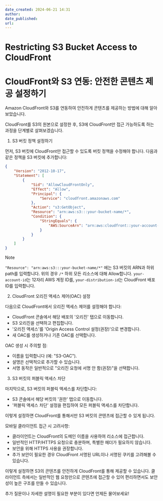 ```yaml
---
date_created: 2024-06-21 14:31
author: 
date_published: 
url:
---
```

# Restricting S3 Bucket Access to CloudFront

# CloudFront와 S3 연동: 안전한 콘텐츠 제공 설정하기

Amazon CloudFront와 S3를 연동하여 안전하게 콘텐츠를 제공하는 방법에 대해 알아보았습니다. 

CloudFront를 S3의 원본으로 설정한 후, S3에 CloudFront만 접근 가능하도록 하는 과정을 단계별로 살펴보겠습니다.

1. S3 버킷 정책 설정하기

먼저, S3 버킷에 CloudFront만 접근할 수 있도록 버킷 정책을 수정해야 합니다. 다음과 같은 정책을 S3 버킷에 추가합니다:

```json
{
    "Version": "2012-10-17",
    "Statement": [
        {
            "Sid": "AllowCloudFrontOnly",
            "Effect": "Allow",
            "Principal": {
                "Service": "cloudfront.amazonaws.com"
            },
            "Action": "s3:GetObject",
            "Resource": "arn:aws:s3:::your-bucket-name/*",
            "Condition": {
                "StringEquals": {
                    "AWS:SourceArn": "arn:aws:cloudfront::your-account-id:distribution/your-distribution-id"
                }
            }
        }
    ]
}
```

> [!NOTE]
>  `"Resource": "arn:aws:s3:::your-bucket-name/*"` 에는 S3 버킷의 ARN과 하위 path를 입력합니다. 위의 경우 `/*` 하위 모든 리소스에 대해 Allow합니다.
> `your-account-id`는 12자리 AWS 계정 ID를, `your-distribution-id`는 CloudFront 배포 ID를 입력합니다.

2. CloudFront 오리진 액세스 제어(OAC) 설정

다음으로 CloudFront에서 오리진 액세스 제어를 설정해야 합니다:

- CloudFront 콘솔에서 해당 배포의 '오리진' 탭으로 이동합니다.
- S3 오리진을 선택하고 편집합니다.
- '오리진 액세스'를 'Origin Access Control 설정(권장)'으로 변경합니다.
- 새 OAC를 생성하거나 기존 OAC를 선택합니다.

OAC 생성 시 주의할 점:
- 이름을 입력합니다 (예: "S3-OAC").
- 설명은 선택적으로 추가할 수 있습니다.
- 서명 동작은 일반적으로 "오리진 요청에 서명 안 함(권장)"을 선택합니다.

3. S3 버킷의 퍼블릭 액세스 차단

마지막으로, S3 버킷의 퍼블릭 액세스를 차단합니다:
- S3 콘솔에서 해당 버킷의 '권한' 탭으로 이동합니다.
- '퍼블릭 액세스 차단' 설정을 편집하여 모든 퍼블릭 액세스를 차단합니다.

이렇게 설정하면 CloudFront를 통해서만 S3 버킷의 콘텐츠에 접근할 수 있게 됩니다.

모바일 클라이언트 접근 시 고려사항:
- 클라이언트는 CloudFront의 도메인 이름을 사용하여 리소스에 접근합니다.
- 일반적인 HTTP/HTTPS 요청으로 충분하며, 특별한 헤더가 필요하지 않습니다.
- 보안을 위해 HTTPS 사용을 권장합니다.
- 추가 보안이 필요한 경우 CloudFront 서명된 URL이나 서명된 쿠키를 고려해볼 수 있습니다.

이렇게 설정하면 S3의 콘텐츠를 안전하게 CloudFront를 통해 제공할 수 있습니다. 클라이언트 측에서는 일반적인 웹 요청만으로 콘텐츠에 접근할 수 있어 편리하면서도 보안성이 높은 구조를 만들 수 있습니다.

추가 질문이나 자세한 설명이 필요한 부분이 있다면 언제든 물어보세요!
